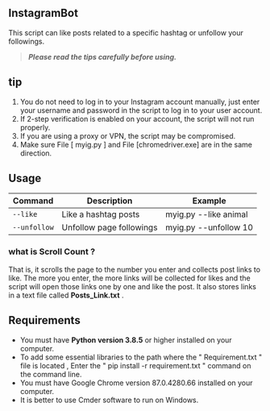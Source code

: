 ## InstagramBot
This script can like posts related to a specific hashtag or unfollow your followings.
> ***Please read the tips carefully before using.***

## tip 
1. You do not need to log in to your Instagram account manually, just enter your username and password in the script to log in to your user account.
2. If 2-step verification is enabled on your account, the script will not run properly.
3. If you are using a proxy or VPN, the script may be compromised.
4. Make sure File [ myig.py ] and File [chromedriver.exe] are in the same direction.


## Usage
| Command | Description | Example
| --- | --- | --- |
| `--like` | Like a hashtag posts | myig.py --like animal |
| `--unfollow` | Unfollow page followings | myig.py --unfollow 10 |

### what is Scroll Count ?
That is, it scrolls the page to the number you enter and collects post links to like.
The more you enter, the more links will be collected for likes and the script will open those links one by one and like the post.
It also stores links in a text file called **Posts_Link.txt** .

## Requirements
- You must have **Python version 3.8.5** or higher installed on your computer.
- To add some essential libraries to the path where the " Requirement.txt " file is located , Enter the " pip install -r requirement.txt " command on the command line.
- You must have Google Chrome version 87.0.4280.66 installed on your computer.
- It is better to use Cmder software to run on Windows.
